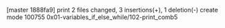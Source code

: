 [master 1888fa9] print
 2 files changed, 3 insertions(+), 1 deletion(-)
 create mode 100755 0x01-variables_if_else_while/102-print_comb5
